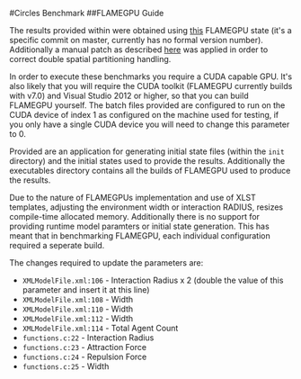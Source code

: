 #Circles Benchmark
##FLAMEGPU Guide

The results provided within were obtained using [this](https://github.com/FLAMEGPU/FLAMEGPU/tree/c2b8f7d16c2b03038a9a66f0c391db55c0f39560) FLAMEGPU state (it's a specific commit on master, currently has no formal version number). Additionally a manual patch as described [here](https://github.com/FLAMEGPU/FLAMEGPU/issues/13) was applied in order to correct double spatial partitioning handling.

In order to execute these benchmarks you require a CUDA capable GPU. It's also likely that you will require the CUDA toolkit (FLAMEGPU currently builds with v7.0) and Visual Studio 2012 or higher, so that you can build FLAMEGPU yourself. The batch files provided are configured to run on the CUDA device of index 1 as configured on the machine used for testing, if you only have a single CUDA device you will need to change this parameter to 0.

Provided are an application for generating initial state files (within the `init` directory) and the initial states used to provide the results. Additionally the executables directory contains all the builds of FLAMEGPU used to produce the results.

Due to the nature of FLAMEGPUs implementation and use of XLST templates, adjusting the environment width or interaction RADIUS, resizes compile-time allocated memory. Additionally there is no support for providing runtime model paramters or initial state generation. This has meant that in benchmarking FLAMEGPU, each individual configuration required a seperate build.

The changes required to update the parameters are:
* `XMLModelFile.xml:106` - Interaction Radius x 2 (double the value of this parameter and insert it at this line)
* `XMLModelFile.xml:108` - Width
* `XMLModelFile.xml:110` - Width
* `XMLModelFile.xml:112` - Width
* `XMLModelFile.xml:114` - Total Agent Count
* `functions.c:22` - Interaction Radius
* `functions.c:23` - Attraction Force
* `functions.c:24` - Repulsion Force
* `functions.c:25` - Width
